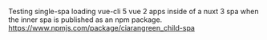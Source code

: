 Testing single-spa loading vue-cli 5 vue 2 apps inside of a nuxt 3 spa when the inner spa is published as an npm package. https://www.npmjs.com/package/ciarangreen_child-spa